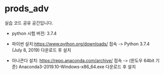 # prods_adv 

실습 코드 공유 공간입니다.

- python 시험 버전: 3.7.4

- 파이썬 설치:https://www.python.org/downloads/ 접속 -> Python 3.7.4 (July 8, 2019) 다운로드 후 설치
- 아나콘다 설치: https://repo.anaconda.com/archive/ 접속 -> (윈도우 64bit 기준) Anaconda3-2019.10-Windows-x86_64.exe 다운로드 후 설치
